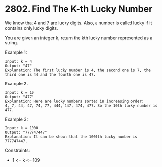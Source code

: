 # 2802. Find The K-th Lucky Number
We know that 4 and 7 are lucky digits. Also, a number is called lucky if it contains only lucky digits.

You are given an integer k, return the kth lucky number represented as a string.

 

Example 1:
```
Input: k = 4
Output: "47"
Explanation: The first lucky number is 4, the second one is 7, the third one is 44 and the fourth one is 47.
```
Example 2:
```
Input: k = 10
Output: "477"
Explanation: Here are lucky numbers sorted in increasing order:
4, 7, 44, 47, 74, 77, 444, 447, 474, 477. So the 10th lucky number is 477.
```
Example 3:
```
Input: k = 1000
Output: "777747447"
Explanation: It can be shown that the 1000th lucky number is 777747447.
 ```

Constraints:

- 1 <= k <= 109